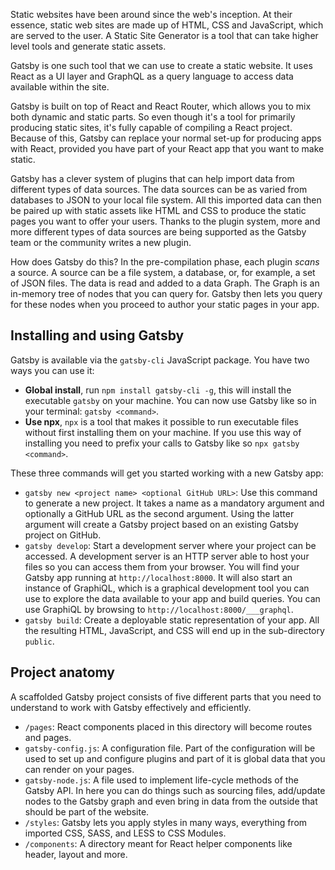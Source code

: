 Static websites have been around since the web's inception. At their essence, static web sites are made up of HTML, CSS and JavaScript, which are served to the user. A Static Site Generator is a tool that can take higher level tools and generate static assets.

Gatsby is one such tool that we can use to create a static website. It uses React as a UI layer and GraphQL as a query language to access data available within the site. 

Gatsby is built on top of React and React Router, which allows you to mix both dynamic and static parts. So even though it's a tool for primarily producing static sites, it's fully capable of compiling a React project. Because of this, Gatsby can replace your normal set-up for producing apps with React, provided you have part of your React app that you want to make static.

Gatsby has a clever system of plugins that can help import data from different types of data sources. The data sources can be as varied from databases to JSON to your local file system. All this imported data can then be paired up with static assets like HTML and CSS to produce the static pages you want to offer your users. Thanks to the plugin system, more and more different types of data sources are being supported as the Gatsby team or the community writes a new plugin.

How does Gatsby do this? In the pre-compilation phase, each plugin *scans* a source. A source can be a file system, a database, or, for example, a set of JSON files. The data is read and added to a data Graph. The Graph is an in-memory tree of nodes that you can query for. Gatsby then lets you query for these nodes when you proceed to author your static pages in your app.

## Installing and using Gatsby

Gatsby is available via the `gatsby-cli` JavaScript package. You have two ways you can use it:

- **Global install**, run  `npm install gatsby-cli -g`, this will install the executable `gatsby` on your machine. You can now use Gatsby like so in your terminal: `gatsby <command>`.
- **Use npx**, `npx` is a tool that makes it possible to run executable files without first installing them on your machine. If you use this way of installing you need to prefix your calls to Gatsby like so `npx gatsby <command>`.

These three commands will get you started working with a new Gatsby app:

- `gatsby new <project name> <optional GitHub URL>`: Use this command to generate a new project. It takes a name as a mandatory argument and optionally a GitHub URL as the second argument. Using the latter argument will create a Gatsby project based on an existing Gatsby project on GitHub.
- `gatsby develop`: Start a development server where your project can be accessed. A development server is an HTTP server able to host your files so you can access them from your browser. You will find your Gatsby app running at `http://localhost:8000`. It will also start an instance of GraphiQL, which is a graphical development tool you can use to explore the data available to your app and build queries. You can use GraphiQL by browsing to `http://localhost:8000/___graphql`.
- `gatsby build`: Create a deployable static representation of your app. All the resulting HTML, JavaScript, and CSS will end up in the sub-directory `public`.

## Project anatomy

A scaffolded Gatsby project consists of five different parts that you need to understand to work with Gatsby effectively and efficiently.

- `/pages`: React components placed in this directory will become routes and pages.
- `gatsby-config.js`: A configuration file. Part of the configuration will be used to set up and configure plugins and part of it is global data that you can render on your pages.
- `gatsby-node.js`: A file used to implement life-cycle methods of the Gatsby API. In here you can do things such as sourcing files, add/update nodes to the Gatsby graph and even bring in data from the outside that should be part of the website.
- `/styles`: Gatsby lets you apply styles in many ways, everything from imported CSS, SASS, and LESS to CSS Modules.
- `/components`: A directory meant for React helper components like header, layout and more.
